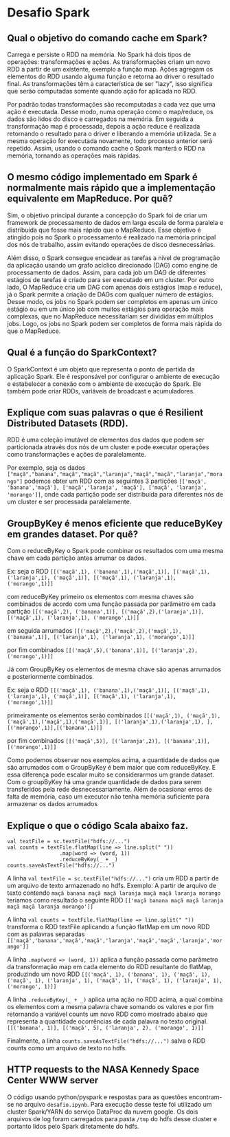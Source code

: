 # Desafio Spark

## Qual o objetivo do comando cache em Spark?

Carrega e persiste o RDD na memória. No Spark há dois tipos de operações: transformações e ações. As transformações criam um novo RDD a partir de um existente, exemplo a função map. Ações agregam os elementos do RDD usando alguma função e retorna ao driver o resultado final. As transformações têm a característica de ser "lazy", isso significa que serão computadas somente quando ação for aplicada no RDD. 

Por padrão todas transformações são recomputadas a cada vez que uma ação é executada. Desse modo, numa operação como o map/reduce, os dados são lidos do disco e carregados na memória. Em seguida a transformação map é processada, depois a ação reduce é realizada retornando o resultado para o driver e liberando a memória utilizada. Se a mesma operação for executada novamente, todo processo anterior será repetido. Assim, usando o comando cache o Spark manterá o RDD na memória, tornando as operações mais rápidas.

## O mesmo código implementado em Spark é normalmente mais rápido que a implementação equivalente em MapReduce. Por quê?

Sim, o objetivo principal durante a concepção do Spark foi de criar um framework de processamento de dados em larga escala de forma paralela e distribuída que fosse mais rápido que o MapReduce. Esse objetivo é atingido pois no Spark o processamento é realizado na memória principal dos nós de trabalho, assim evitando operações de disco desnecessárias. 

Além disso, o Spark consegue encadear as tarefas a nível de programação da aplicação usando um grafo acíclico direcionado (DAG) como engine de processamento de dados. Assim, para cada job um DAG de diferentes estágios de tarefas é criado para ser executado em um cluster. Por outro lado, O MapReduce cria um DAG com apenas dois estágios (map e reduce), já o Spark permite a criação de DAGs com qualquer número de estágios. Desse modo, os jobs no Spark podem ser completos em apenas um único estágio ou em um único job com muitos estágios para operação mais complexas, que no MapReduce necessitariam ser divididas em múltiplos jobs. Logo, os jobs no Spark podem ser completos de forma mais rápida do que o MapReduce.

## Qual é a função do SparkContext?

O SparkContext é um objeto que representa o ponto de partida da aplicação Spark. Ele é responsável por configurar o ambiente de execução e estabelecer a conexão com o ambiente de execução do Spark. Ele também pode criar RDDs, variáveis de broadcast e acumuladores.

## Explique com suas palavras o que é Resilient Distributed Datasets (RDD).

RDD é uma coleção imutável de elementos dos dados que podem ser particionada através dos nós de um cluster e pode executar operações como transformações e ações de paralelamente.

Por exemplo, seja os dados `` ["maçã","banana","maçã","maçã","laranja","maçã","maçã","laranja","morango"]`` podemos obter um RDD com as seguintes 3 partições ``[['maçã', 'banana','maçã'], ['maçã','laranja', 'maçã'], ['maçã', 'laranja', 'morango']]``, onde cada partição pode ser distribuída para diferentes nós de um cluster e ser processada paralelamente.

## GroupByKey é menos eficiente que reduceByKey em grandes dataset. Por quê?

Com o reduceByKey o Spark pode combinar os resultados com uma mesma chave em cada partição antes arrumar os dados. 

Ex: seja o RDD 
``[[('maçã',1), ('banana',1),('maçã',1)], [('maçã',1),('laranja',1), ('maçã',1)], [('maçã',1), ('laranja',1), ('morango',1)]]``

com reduceByKey primeiro os elementos com mesma chaves são combinados de acordo com uma função passada por parâmetro em cada partição
``[[('maçã',2), ('banana',1)], [('maçã',2),('laranja',1)], [('maçã',1), ('laranja',1), ('morango',1)]]``

em seguida arrumados
``[[('maçã',2),('maçã',2),('maçã',1),('banana',1)], [('laranja',1), ('laranja',1), ('morango',1)]]``

por fim combinados
``[[('maçã',5),('banana',1)], [('laranja',2), ('morango',1)]]``

Já com GroupByKey os elementos de mesma chave são apenas arrumados e posteriormente combinados.

Ex: seja o RDD
``[[('maçã',1), ('banana',1),('maçã',1)], [('maçã',1),('laranja',1), ('maçã',1)], [('maçã',1), ('laranja',1), ('morango',1)]]``

primeiramente os elementos serão combinados
``[[('maçã',1), ('maçã',1),('maçã',1),('maçã',1),('maçã',1)], [('laranja',1),('laranja',1), ], [('morango',1)],[('banana',1)]]``

por fim combinados
``[[('maçã',5)], [('laranja',2)], [('banana',1)], [('morango',1)]]``

Como podemos observar nos exemplos acima, a quantidade de dados que são arrumados com o GroupByKey é bem maior que com reduceByKey. E essa diferença pode escalar muito se considerarmos um grande dataset. Com o groupByKey há uma grande quantidade de dados para serem transferidos pela rede desnecessariamente. Além de ocasionar erros de falta de memória, caso um executor não tenha memória suficiente para armazenar os dados arrumados

## Explique o que o código Scala abaixo faz.

```
val textFile = sc.textFile("hdfs://...")
val counts = textFile.flatMap(line => line.split(" "))
                 .map(word => (word, 1))
                 .reduceByKey(_ + _)
counts.saveAsTextFile("hdfs://...")
```

A linha ``val textFile = sc.textFile("hdfs://...")`` cria um RDD a partir de um arquivo de texto armazenado no hdfs.
Exemplo: A partir de arquivo de texto contendo ``maçã banana maçã maçã laranja maçã maçã laranja morango`` teríamos como resultado o seguinte RDD ``[['maçã banana maçã maçã laranja maçã maçã laranja morango']]``

A linha ``val counts = textFile.flatMap(line => line.split(" "))`` transforma o RDD textFile aplicando a função flatMap em um novo RDD com as palavras separadas 
``[['maçã','banana','maçã','maçã','laranja','maçã','maçã','laranja','morango']]``

A linha ``.map(word => (word, 1))`` aplica a função passada como parâmetro da transformação map em cada elemento do RDD resultante do flatMap, produzindo um novo RDD
``[[('maçã', 1), ('banana', 1), ('maçã', 1), ('maçã', 1), ('laranja', 1), ('maçã', 1), ('maçã', 1), ('laranja', 1),('morango', 1)]]``

A linha ``.reduceByKey(_ + _)`` aplica uma ação no RDD acima, a qual combina os elementos com a mesma palavra chave somando os valores e por fim retornando a variável counts um novo RDD como mostrado abaixo que representa a quantidade ocorrências de cada palavra no texto original.
``[[('banana', 1)], [('maçã', 5), ('laranja', 2), ('morango', 1)]]``

Finalmente, a linha ``counts.saveAsTextFile("hdfs://...")`` salva o RDD counts como um arquivo de texto no hdfs.

## HTTP requests to the NASA Kennedy Space Center WWW server

O código usando python/pyspark e respostas para as questões encontram-se no arquivo ``desafio.ipynb``. Para execução desse teste foi utilizado um cluster Spark/YARN do serviço DataProc da nuvem google. Os dois arquivos de log foram carregados para pasta ``/tmp`` do hdfs desse cluster e portanto lidos pelo Spark diretamente do hdfs.


